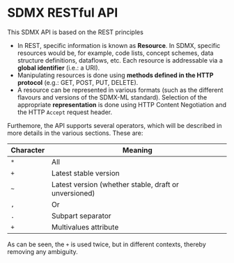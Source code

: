 # SDMX RESTful API

This SDMX API is based on the REST principles

- In REST, specific information is known as **Resource**. In SDMX, specific resources would be, for example, code lists, concept schemes, data structure definitions, dataflows, etc. Each resource is addressable via a **global identifier** (i.e.: a URI).
-  Manipulating resources is done using **methods defined in the HTTP protocol** (e.g.: GET, POST, PUT, DELETE).
-  A resource can be represented in various formats (such as the different flavours and versions of the SDMX-ML standard). Selection of the appropriate **representation** is done using HTTP Content Negotiation and the HTTP `Accept` request header.

Furthemore, the API supports several operators, which will be described in more details in the various sections. These are:

| Character | Meaning |
| --- | --- |
|	`*` | All |
| `+` | Latest stable version |
| `~` | Latest version (whether stable, draft or unversioned) |
| `,` | Or | 
| `.` | Subpart separator |
| `+` | Multivalues attribute |

As can be seen, the `+` is used twice, but in different contexts, thereby removing any ambiguity.
